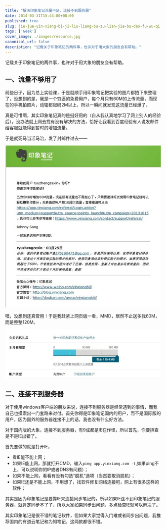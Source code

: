 ```yaml
---
title: "解决印象笔记流量不足、连接不到服务器"
date: 2014-03-31T15:43:00+08:00
published: true
slug: jie-jue-yin-xiang-bi-ji-liu-liang-bu-zu-lian-jie-bu-dao-fu-wu-qi
tags: ['Geek']
cover_image: ./images/resource.jpg
canonical_url: false
description: "记载关于印象笔记的两件事，也许对于用大象的朋友会有帮助。"
---
```




记载关于印象笔记的两件事，也许对于用大象的朋友会有帮助。

## 一、流量不够用了

前些日子，因为总上实验课，于是就顺手用印象笔记把实验的图片都拍下来整理了，没想到的是，我是一个穷逼的免费用户，每个月只有60M的上传流量，而现在的手机拍照片，动辄都起码2M以上，所以一瞬间就发现这流量已经爆了。

真是可惜啊，其实印象笔记真的是挺好用的（自从我认真地学习了网上别人的经验后），没办法就上网去找有没有解决的方法，恰好让我看到百度经验有人说发邮件给客服就能得到暂时的增加流量。

于是就死马当活马治，发了封邮件过去&mdash;&mdash;

![印象笔记客服邮件](./images/resource.jpg)

嘿，没想到还真管用！于是我赶紧上网页版一看，MMD，居然不止送多我60M，而是整整120M。

![印象笔记上传流量](./images/resourc.jpg)

## 二、连接不到服务器

对于使用windows客户端的朋友来说，连接不到服务器是经常遇到的事情，而我自己也摸索出一门套路来对付。首先你得是印象笔记国内的用户，而不是国际版的用户，因为国外的服务器连接不上的话，我也没有什么好方法。

对于国内版的大象，连接不到服务器，有9成都是IE在作怪，所以首先，你要排查是不是IE出错了。

首先要做的就是打开IE，

*   看IE能不能上网；
*   如果IE能上网，那就打开CMD，输入`ping app.yinxiang.com -t`,如果ping不上，可以说明你的IP或者DNS有问题）；
*   如果不能上网，看看有没有勾选&ldquo;脱机&rdquo;选项（当然要取消脱机）；
*   如果IE还是不能上网，不用想了，找软件修复网络连接吧，网上有很多这样的软件；

其实是因为印象笔记是要靠IE来连接同步笔记的，所以如果IE连不到印象笔记的服务器，就肯定同步不了了，所以大家如果同步出问题，多点检查IE就可以解决了。

其实印象笔记是很不错的笔记软件，但如果大家觉得入门难或者同步出问题，我推荐国内的有道云笔记和为知笔记，这两款都很不错。